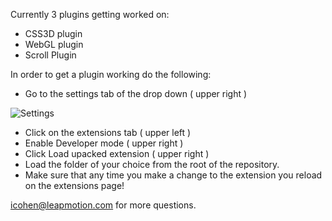 
Currently 3 plugins getting worked on:

- CSS3D plugin
- WebGL plugin
- Scroll Plugin


In order to get a plugin working do the following:

- Go to the settings tab of the drop down ( upper right )

![Settings](http://i.imgur.com/4CXRX13.png)

- Click on the extensions tab ( upper left )
- Enable Developer mode ( upper right )
- Click Load upacked extension ( upper right )
- Load the folder of your choice from the root of the repository.
- Make sure that any time you make a change to the extension you reload on the extensions page!

icohen@leapmotion.com for more questions.
